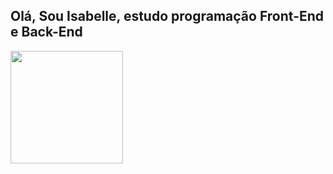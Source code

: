 ## Olá, Sou Isabelle, estudo programação Front-End e Back-End

<div>
  <img height="180cm" src="https://github-readme-stats.vercel.app/api/top-langs/?username=agstbelle&layout=donut&theme=onedark"/>
</div>


